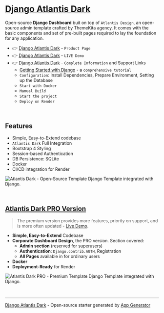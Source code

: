 # [Django Atlantis Dark](https://app-generator.dev/product/atlantis-dark/django/)

Open-source **Django Dashboard** buit on top of `Atlantis Design`, an open-source admin template crafted by ThemeKita agency. 
It comes with the basic components and set of pre-built pages required to lay the foundation for any application.

- 👉 [Django Atlantis Dark](https://app-generator.dev/product/atlantis-dark/django/) - `Product Page`
- 👉 [Django Atlantis Dark](https://django-atlantis-dark.appseed-srv1.com) - `LIVE Demo` 
- 👉 [Django Atlantis Dark](https://app-generator.dev/docs/products/django/atlantis-dark/index.html) - `Complete Information` and Support Links
  - [Getting Started with Django](https://app-generator.dev/docs/technologies/django/index.html) - a `comprehensive tutorial`
  - `Configuration`: Install Dependencies, Prepare Environment, Setting up the Database 
  - `Start with Docker`
  - `Manual Build`
  - `Start the project`
  - `Deploy on Render`

<br />

## Features

- Simple, Easy-to-Extend codebase
- `Atlantis Dark` Full Integration 
- Bootstrap 4 Styling 
- Session-based Authentication
- DB Persistence: SQLite
- Docker 
- CI/CD integration for Render 

![Atlantis Dark - Open-Source Template Django Template integrated with Django.](https://user-images.githubusercontent.com/51070104/172799909-4cbc8eed-fdde-4408-ab61-123f235212d0.png)

<br />

## [Atlantis Dark PRO Version](https://app-generator.dev/product/atlantis-dark-pro/django/)

> The premium version provides more features, priority on support, and is more often updated - [Live Demo](https://django-atlantis-dark-pro.appseed-srv1.com/).

- **Simple, Easy-to-Extend** Codebase
- **Corporate Dashboard Design**, the PRO version. Section covered:
  - **Admin section** (reserved for superusers)
  - **Authentication**: `Django.contrib.AUTH`, Registration
  - **All Pages** available in for ordinary users 
- **Docker**
- **Deployment-Ready** for Render 

![Atlantis Dark PRO - Premium Template Django Template integrated with Django.](https://user-images.githubusercontent.com/51070104/212669274-3eef24b4-7c19-4557-99c5-e24ae5b14a5b.png)

<br />

---
[Django Atlantis Dark](https://app-generator.dev/product/atlantis-dark/django/) - Open-source starter generated by [App Generator](https://app-generator.dev)
